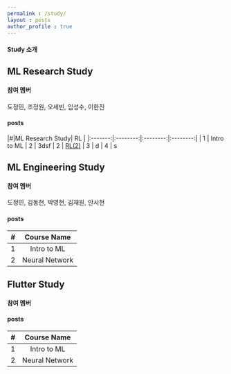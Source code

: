 ```yaml
---
permalink : /study/
layout : posts 
author_profile : true
---
```


#### Study 소개

## ML Research Study
#### 참여 멤버
도정민, 조정원, 오세빈, 임성수, 이한진

#### posts
|#|ML Research Study| RL |
|:-------:|:--------:|:--------:|:--------:|
| 1 | Intro to ML | 2 | 3dsf
| 2 | [RL(2)](https://dsc-yonsei.github.io/RL-jeongmin/)
| 3 | d
| 4 | s


## ML Engineering Study
#### 참여 멤버
도정민, 김동현, 박영현, 김재원, 안시현

#### posts
|#|Course Name|
|:-------:|:--------:|
| 1 | Intro to ML |
| 2 | Neural Network


## Flutter Study
#### 참여 멤버

#### posts
|#|Course Name|
|:-------:|:--------:|
| 1 | Intro to ML |
| 2 | Neural Network
